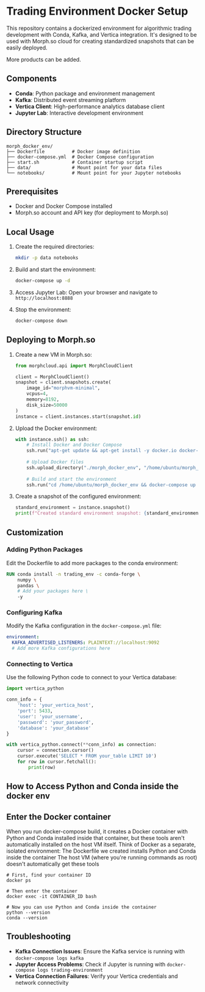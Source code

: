 # Trading Environment Docker Setup

This repository contains a dockerized environment for algorithmic trading development with Conda, Kafka, and Vertica integration. It's designed to be used with Morph.so cloud for creating standardized snapshots that can be easily deployed.

More products can be added.

## Components

- **Conda**: Python package and environment management
- **Kafka**: Distributed event streaming platform
- **Vertica Client**: High-performance analytics database client
- **Jupyter Lab**: Interactive development environment

## Directory Structure

```
morph_docker_env/
├── Dockerfile          # Docker image definition
├── docker-compose.yml  # Docker Compose configuration
├── start.sh            # Container startup script
├── data/               # Mount point for your data files
└── notebooks/          # Mount point for your Jupyter notebooks
```

## Prerequisites

- Docker and Docker Compose installed
- Morph.so account and API key (for deployment to Morph.so)

## Local Usage

1. Create the required directories:
   ```bash
   mkdir -p data notebooks
   ```

2. Build and start the environment:
   ```bash
   docker-compose up -d
   ```

3. Access Jupyter Lab:
   Open your browser and navigate to `http://localhost:8888`

4. Stop the environment:
   ```bash
   docker-compose down
   ```

## Deploying to Morph.so

1. Create a new VM in Morph.so:
   ```python
   from morphcloud.api import MorphCloudClient
   
   client = MorphCloudClient()
   snapshot = client.snapshots.create(
       image_id="morphvm-minimal",
       vcpus=4,
       memory=8192,
       disk_size=50000
   )
   instance = client.instances.start(snapshot.id)
   ```

2. Upload the Docker environment:
   ```python
   with instance.ssh() as ssh:
       # Install Docker and Docker Compose
       ssh.run("apt-get update && apt-get install -y docker.io docker-compose")
       
       # Upload Docker files
       ssh.upload_directory("./morph_docker_env", "/home/ubuntu/morph_docker_env")
       
       # Build and start the environment
       ssh.run("cd /home/ubuntu/morph_docker_env && docker-compose up -d")
   ```

3. Create a snapshot of the configured environment:
   ```python
   standard_environment = instance.snapshot()
   print(f"Created standard environment snapshot: {standard_environment.id}")
   ```

## Customization

### Adding Python Packages

Edit the Dockerfile to add more packages to the conda environment:

```dockerfile
RUN conda install -n trading_env -c conda-forge \
    numpy \
    pandas \
    # Add your packages here \
    -y
```

### Configuring Kafka

Modify the Kafka configuration in the `docker-compose.yml` file:

```yaml
environment:
  KAFKA_ADVERTISED_LISTENERS: PLAINTEXT://localhost:9092
  # Add more Kafka configurations here
```

### Connecting to Vertica

Use the following Python code to connect to your Vertica database:

```python
import vertica_python

conn_info = {
    'host': 'your_vertica_host',
    'port': 5433,
    'user': 'your_username',
    'password': 'your_password',
    'database': 'your_database'
}

with vertica_python.connect(**conn_info) as connection:
    cursor = connection.cursor()
    cursor.execute('SELECT * FROM your_table LIMIT 10')
    for row in cursor.fetchall():
        print(row)
```

## How to Access Python and Conda inside the docker env
## Enter the Docker container
When you run docker-compose build, it creates a Docker container with Python and Conda installed inside that container, but these tools aren't automatically installed on the host VM itself.
Think of Docker as a separate, isolated environment:
The Dockerfile we created installs Python and Conda inside the container
The host VM (where you're running commands as root) doesn't automatically get these tools
```
# First, find your container ID
docker ps

# Then enter the container
docker exec -it CONTAINER_ID bash

# Now you can use Python and Conda inside the container
python --version
conda --version

```


## Troubleshooting

- **Kafka Connection Issues**: Ensure the Kafka service is running with `docker-compose logs kafka`
- **Jupyter Access Problems**: Check if Jupyter is running with `docker-compose logs trading-environment`
- **Vertica Connection Failures**: Verify your Vertica credentials and network connectivity
